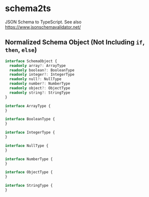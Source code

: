 # schema2ts

JSON Schema to TypeScript. See also https://www.jsonschemavalidator.net/

## Normalized Schema Object (Not Including `if`, `then`, `else`)

```ts
interface SchemaObject {
  readonly array?: ArrayType
  readonly boolean?: BooleanType
  readonly integer?: IntegerType
  readonly null?: NullType
  readonly number?: NumberType
  readonly object?: ObjectType
  readonly string?: StringType
}

interface ArrayType {
}

interface BooleanType {
}

interface IntegerType {
}

interface NullType {
}

interface NumberType {
}

interface ObjectType {
}

interface StringType {
}
```
